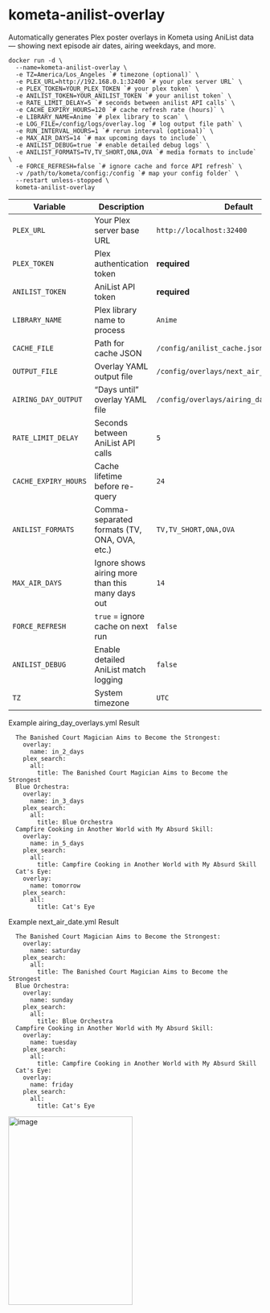 # kometa-anilist-overlay
Automatically generates Plex poster overlays in Kometa using AniList data — showing next episode air dates, airing weekdays, and more.

```
docker run -d \
  --name=kometa-anilist-overlay \
  -e TZ=America/Los_Angeles `# timezone (optional)` \
  -e PLEX_URL=http://192.168.0.1:32400 `# your plex server URL` \
  -e PLEX_TOKEN=YOUR_PLEX_TOKEN `# your plex token` \
  -e ANILIST_TOKEN=YOUR_ANILIST_TOKEN `# your anilist token` \
  -e RATE_LIMIT_DELAY=5 `# seconds between anilist API calls` \
  -e CACHE_EXPIRY_HOURS=120 `# cache refresh rate (hours)` \
  -e LIBRARY_NAME=Anime `# plex library to scan` \
  -e LOG_FILE=/config/logs/overlay.log `# log output file path` \
  -e RUN_INTERVAL_HOURS=1 `# rerun interval (optional)` \
  -e MAX_AIR_DAYS=14 `# max upcoming days to include` \
  -e ANILIST_DEBUG=true `# enable detailed debug logs` \
  -e ANILIST_FORMATS=TV,TV_SHORT,ONA,OVA `# media formats to include` \
  -e FORCE_REFRESH=false `# ignore cache and force API refresh` \
  -v /path/to/kometa/config:/config `# map your config folder` \
  --restart unless-stopped \
  kometa-anilist-overlay
  ```

  
| Variable             | Description                                      | Default                                    |
| -------------------- | ------------------------------------------------ | ------------------------------------------ |
| `PLEX_URL`           | Your Plex server base URL                        | `http://localhost:32400`                   |
| `PLEX_TOKEN`         | Plex authentication token                        | **required**                               |
| `ANILIST_TOKEN`      | AniList API token                                | **required**                               |
| `LIBRARY_NAME`       | Plex library name to process                     | `Anime`                                    |
| `CACHE_FILE`         | Path for cache JSON                              | `/config/anilist_cache.json`               |
| `OUTPUT_FILE`        | Overlay YAML output file                         | `/config/overlays/next_air_date.yml`       |
| `AIRING_DAY_OUTPUT`  | “Days until” overlay YAML file                   | `/config/overlays/airing_day_overlays.yml` |
| `RATE_LIMIT_DELAY`   | Seconds between AniList API calls                | `5`                                        |
| `CACHE_EXPIRY_HOURS` | Cache lifetime before re-query                   | `24`                                       |
| `ANILIST_FORMATS`    | Comma-separated formats (TV, ONA, OVA, etc.)     | `TV,TV_SHORT,ONA,OVA`                      |
| `MAX_AIR_DAYS`       | Ignore shows airing more than this many days out | `14`                                       |
| `FORCE_REFRESH`      | `true` = ignore cache on next run                | `false`                                    |
| `ANILIST_DEBUG`      | Enable detailed AniList match logging            | `false`                                    |
| `TZ`                 | System timezone                                  | `UTC`                                      |

Example airing_day_overlays.yml Result
```
  The Banished Court Magician Aims to Become the Strongest:
    overlay:
      name: in_2_days
    plex_search:
      all:
        title: The Banished Court Magician Aims to Become the Strongest
  Blue Orchestra:
    overlay:
      name: in_3_days
    plex_search:
      all:
        title: Blue Orchestra
  Campfire Cooking in Another World with My Absurd Skill:
    overlay:
      name: in_5_days
    plex_search:
      all:
        title: Campfire Cooking in Another World with My Absurd Skill
  Cat's Eye:
    overlay:
      name: tomorrow
    plex_search:
      all:
        title: Cat's Eye
```
Example next_air_date.yml Result
```
  The Banished Court Magician Aims to Become the Strongest:
    overlay:
      name: saturday
    plex_search:
      all:
        title: The Banished Court Magician Aims to Become the Strongest
  Blue Orchestra:
    overlay:
      name: sunday
    plex_search:
      all:
        title: Blue Orchestra
  Campfire Cooking in Another World with My Absurd Skill:
    overlay:
      name: tuesday
    plex_search:
      all:
        title: Campfire Cooking in Another World with My Absurd Skill
  Cat's Eye:
    overlay:
      name: friday
    plex_search:
      all:
        title: Cat's Eye
```
<img width="247" height="374" alt="image" src="https://github.com/user-attachments/assets/cadc1930-8b11-40c2-9795-3b287bdbe26d" />
